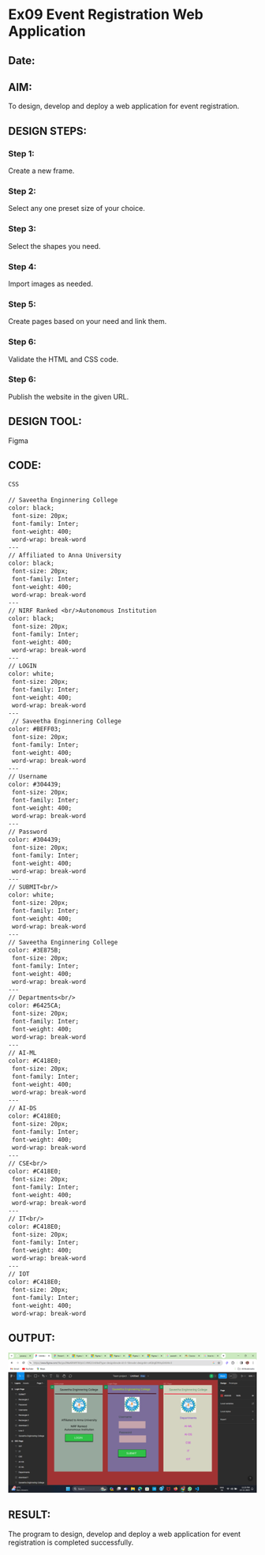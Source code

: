 # Ex09 Event Registration Web Application
## Date:

## AIM:
To design, develop and deploy a web application for event registration.

## DESIGN STEPS:

### Step 1:
Create a new frame.

### Step 2:
Select any one preset size of your choice.

### Step 3:
Select the shapes you need.

### Step 4:
Import images as needed.

### Step 5:
Create pages based on your need and link them.

### Step 6:

Validate the HTML and CSS code.

### Step 6:

Publish the website in the given URL.

## DESIGN TOOL:
Figma

## CODE:
```
CSS

// Saveetha Enginnering College
color: black;
 font-size: 20px;
 font-family: Inter;
 font-weight: 400;
 word-wrap: break-word
---
// Affiliated to Anna University
color: black;
 font-size: 20px;
 font-family: Inter;
 font-weight: 400;
 word-wrap: break-word
---
// NIRF Ranked <br/>Autonomous Institution
color: black;
 font-size: 20px;
 font-family: Inter;
 font-weight: 400;
 word-wrap: break-word
---
// LOGIN
color: white;
 font-size: 20px;
 font-family: Inter;
 font-weight: 400;
 word-wrap: break-word
---
 // Saveetha Enginnering College
color: #BEFF03;
 font-size: 20px;
 font-family: Inter;
 font-weight: 400;
 word-wrap: break-word
---
// Username
color: #304439;
 font-size: 20px;
 font-family: Inter;
 font-weight: 400;
 word-wrap: break-word
---
// Password
color: #304439;
 font-size: 20px;
 font-family: Inter;
 font-weight: 400;
 word-wrap: break-word
---
// SUBMIT<br/>
color: white;
 font-size: 20px;
 font-family: Inter;
 font-weight: 400;
 word-wrap: break-word
---
// Saveetha Enginnering College
color: #3E875B;
 font-size: 20px;
 font-family: Inter;
 font-weight: 400;
 word-wrap: break-word
---
// Departments<br/>
color: #6425CA;
 font-size: 20px;
 font-family: Inter;
 font-weight: 400;
 word-wrap: break-word
---
// AI-ML
color: #C418E0;
 font-size: 20px;
 font-family: Inter;
 font-weight: 400;
 word-wrap: break-word
---
// AI-DS
color: #C418E0;
 font-size: 20px;
 font-family: Inter;
 font-weight: 400;
 word-wrap: break-word
---
// CSE<br/>
color: #C418E0;
 font-size: 20px;
 font-family: Inter;
 font-weight: 400;
 word-wrap: break-word
---
// IT<br/>
color: #C418E0;
 font-size: 20px;
 font-family: Inter;
 font-weight: 400;
 word-wrap: break-word
---
// IOT
color: #C418E0;
 font-size: 20px;
 font-family: Inter;
 font-weight: 400;
 word-wrap: break-word
 ```

## OUTPUT:
![Alt text](<Screenshot (9).png>)



## RESULT:
The program to design, develop and deploy a web application for event registration is completed successfully.
